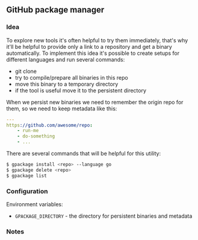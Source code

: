 ## GitHub package manager

### Idea

To explore new tools it's often helpful to try them immediately, that's why it'll be helpful to provide only a link to a repository and get a binary automatically. To implement this idea it's possible to create setups for different languages and run several commands:

- git clone <repo>
- try to compile/prepare all binaries in this repo
- move this binary to a temporary directory
- if the tool is useful move it to the persistent directory

When we persist new binaries we need to remember the origin repo for them, so we need to keep metadata like this:

```yaml
---
https://github.com/awesome/repo:
    - run-me
    - do-something
    - ...
```

There are several commands that will be helpful for this utility:

```bash
$ gpackage install <repo> --language go
$ gpackage delete <repo>
$ gpackage list
```

### Configuration

Environment variables:

- `GPACKAGE_DIRECTORY` - the directory for persistent binaries and metadata

### Notes
